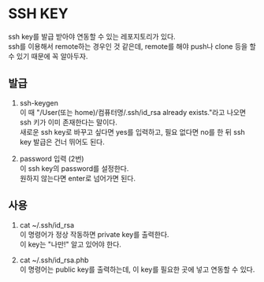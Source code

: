 # SSH KEY  
ssh key를 발급 받아야 연동할 수 있는 레포지토리가 있다.  
ssh를 이용해서 remote하는 경우인 것 같은데, remote를 해야 push나 clone 등을 할 수 있기 때문에 꼭 알아두자.  

## 발급
1. ssh-keygen  
이 때 "/User(또는 home)/컴퓨터명/.ssh/id_rsa already exists."라고 나오면 ssh 키가 이미 존재한다는 말이다.  
새로운 ssh key로 바꾸고 싶다면 yes를 입력하고, 필요 없다면 no를 한 뒤 ssh key 발급은 건너 뛰어도 된다.  

2. password 입력 (2번)  
이 ssh key의 password를 설정한다.  
원하지 않는다면 enter로 넘어가면 된다.  

## 사용
1. cat ~/.ssh/id_rsa  
이 명령어가 정상 작동하면 private key를 출력한다.  
이 key는 "나만!" 알고 있어야 한다.  

2. cat ~/.ssh/id_rsa.phb  
이 명령어는 public key를 출력하는데, 이 key를 필요한 곳에 넣고 연동할 수 있다.  

